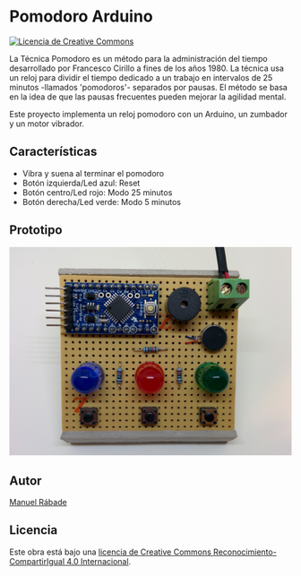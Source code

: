 Pomodoro Arduino
================

[![Licencia de Creative Commons][CC-IMG]][CC-HREF]

La Técnica Pomodoro es un método para la administración del tiempo
desarrollado por Francesco Cirillo a fines de los años 1980. La técnica
usa un reloj para dividir el tiempo dedicado a un trabajo en intervalos
de 25 minutos -llamados 'pomodoros'- separados por pausas. El método se
basa en la idea de que las pausas frecuentes pueden mejorar la agilidad
mental.

Este proyecto implementa un reloj pomodoro con un Arduino, un zumbador
y un motor vibrador.

Características
---------------

* Vibra y suena al terminar el pomodoro
* Botón izquierda/Led azul: Reset
* Botón centro/Led rojo: Modo 25 minutos
* Botón derecha/Led verde: Modo 5 minutos

Prototipo
---------

![Prototipo](build/PomodoroArduino.jpg "Prototipo V1")

Autor
-----

[Manuel Rábade](http://rabade.net)

Licencia
--------

Este obra está bajo una [licencia de Creative Commons
Reconocimiento-CompartirIgual 4.0 Internacional][CC-HREF].

[CC-HREF]: http://creativecommons.org/licenses/by-sa/4.0/
[CC-IMG]: http://i.creativecommons.org/l/by-sa/4.0/80x15.png
